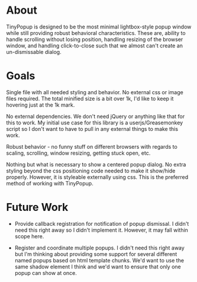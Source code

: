 # About

TinyPopup is designed to be the most minimal lightbox-style popup window while still
providing robust behavioral characteristics. These are, ability to handle scrolling
without losing position, handling resizing of the browser window, and handling
click-to-close such that we almost can't create an un-dismissable dialog.

# Goals

Single file with all needed styling and behavior. No external css or image 
files required. The total minified size is a bit over 1k, I'd like to keep
it hovering just at the 1k mark.

No external dependencies. We don't need jQuery or anything like that for 
this to work. My initial use case for this library is a userjs/Greasemonkey
script so I don't want to have to pull in any external things to make
this work.

Robust behavior - no funny stuff on different browsers with regards to 
scaling, scrolling, window resizing, getting stuck open, etc.

Nothing but what is necessary to show a centered popup dialog. No 
extra styling beyond the css positioning code needed to make it show/hide
properly. However, it is styleable externally using css. This is the 
preferred method of working with TinyPopup.

# Future Work

* Provide callback registration for notification of popup dismissal. 
I didn't need this right away so I didn't implement it. However, it 
may fall within scope here.

* Register and coordinate multiple popups. I didn't need this right away
but I'm thinking about providing some support for several different named
popups based on html template chunks. We'd want to use the same shadow
element I think and we'd want to ensure that only one popup can show
at once.

